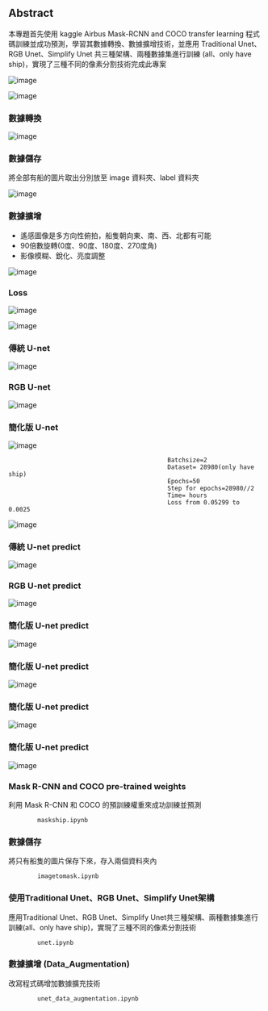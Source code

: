 ## Abstract
本專題首先使用 kaggle Airbus Mask-RCNN and COCO transfer learning 程式碼訓練並成功預測，學習其數據轉換、數據擴增技術，並應用 Traditional Unet、RGB Unet、Simplify Unet 共三種架構、兩種數據集進行訓練 (all、only have ship)，實現了三種不同的像素分割技術完成此專案

![image](https://github.com/03053020ITE/ship-detection/blob/master/7.PNG)

![image](https://github.com/03053020ITE/ship-detection/blob/master/1.PNG)

### 數據轉換

![image](https://github.com/03053020ITE/ship-detection/blob/master/2.PNG)

### 數據儲存
將全部有船的圖片取出分別放至 image 資料夾、label 資料夾

![image](https://github.com/03053020ITE/ship-detection/blob/master/3.PNG)

### 數據擴增
* 遙感圖像是多方向性俯拍，船隻朝向東、南、西、北都有可能
* 90倍數旋轉(0度、90度、180度、270度角)
* 影像模糊、銳化、亮度調整

![image](https://github.com/03053020ITE/ship-detection/blob/master/4.PNG)

### Loss

![image](https://github.com/03053020ITE/ship-detection/blob/master/5.PNG)

![image](https://github.com/03053020ITE/ship-detection/blob/master/8.PNG)

### 傳統 U-net

![image](https://github.com/03053020ITE/ship-detection/blob/master/traditional%20unet%20image.PNG)

### RGB U-net

![image](https://github.com/03053020ITE/ship-detection/blob/master/rgb%20unet%20image.PNG)

### 簡化版 U-net

![image](https://github.com/03053020ITE/ship-detection/blob/master/simplify%20unet%20image.PNG)

                                                Batchsize=2
                                                Dataset= 28980(only have ship)
                                                Epochs=50
                                                Step for epochs=28980//2
                                                Time= hours
                                                Loss from 0.05299 to 0.0025

![image](https://github.com/03053020ITE/ship-detection/blob/master/simplify%20unet%20train.PNG)

### 傳統 U-net predict

![image](https://github.com/03053020ITE/ship-detection/blob/master/6.PNG)

### RGB U-net predict

![image](https://github.com/03053020ITE/ship-detection/blob/master/traditional%20unet%20prdeict%20image.PNG)

### 簡化版 U-net predict

![image](https://github.com/03053020ITE/ship-detection/blob/master/simplify%20unet%20prdeict%20image.PNG)

### 簡化版 U-net predict

![image](https://github.com/03053020ITE/ship-detection/blob/master/rgb%20unet%20prdeict%20image.PNG)

### 簡化版 U-net predict

![image](https://github.com/03053020ITE/ship-detection/blob/master/simplify%20unet%20prdeict%20image2.PNG)

### 簡化版 U-net predict
![image](https://github.com/03053020ITE/ship-detection/blob/master/simplify%20unet%20prdeict%20image3.PNG)

### Mask R-CNN and COCO pre-trained weights
利用 Mask R-CNN 和 COCO 的預訓練權重來成功訓練並預測
```
        maskship.ipynb
```
### 數據儲存
將只有船隻的圖片保存下來，存入兩個資料夾內

```
        imagetomask.ipynb
```
### 使用Traditional Unet、RGB Unet、Simplify Unet架構
應用Traditional Unet、RGB Unet、Simplify Unet共三種架構、兩種數據集進行訓練(all、only have ship)，實現了三種不同的像素分割技術

```
        unet.ipynb
``` 

### 數據擴增 (Data_Augmentation)
改寫程式碼增加數據擴充技術

```
        unet_data_augmentation.ipynb
``` 
